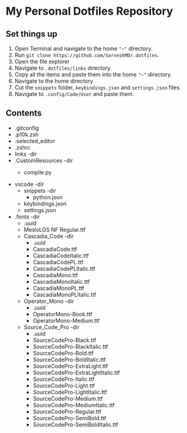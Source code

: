 # My Personal Dotfiles Repository

## Set things up

1) Open Terminal and navigate to the home `"~"` directory.
2) Run `git clone https://github.com/SarveshMD/.dotfiles`.
3) Open the file explorer
4) Navigate to `.dotfiles/links` directory.
5) Copy all the items and paste them into the home `"~"` directory.
6) Navigate to the home directory
7) Cut the `snippets` folder, `keybindings.json` and `settings.json` files.
8) Navigate to `.config/Code/User` and paste them.

## Contents

- .gitconfig
- .p10k.zsh
- .selected_editor
- .zshrc
- links -dir
- .CustomResources -dir
  <!-- markdownlint-disable-next-line MD033 -->
  - <p>compile.py</p>
- vscode -dir
  - snippets -dir
    - python.json
  - keybindings.json
  - settings.json
- .fonts -dir
  - .uuid
  - MesloLGS NF Regular.ttf
  - Cascadia_Code -dir
    - .uuid
    - CascadiaCode.ttf
    - CascadiaCodeItalic.ttf
    - CascadiaCodePL.ttf
    - CascadiaCodePLItalic.ttf
    - CascadiaMono.ttf
    - CascadiaMonoItalic.ttf
    - CascadiaMonoPL.ttf
    - CascadiaMonoPLItalic.ttf
  - Operator_Mono -dir
    - .uuid
    - OperatorMono-Book.ttf
    - OperatorMono-Medium.ttf
  - Source_Code_Pro -dir
    - .uuid
    - SourceCodePro-Black.ttf
    - SourceCodePro-BlackItalic.ttf
    - SourceCodePro-Bold.ttf
    - SourceCodePro-BoldItalic.ttf
    - SourceCodePro-ExtraLight.ttf
    - SourceCodePro-ExtraLightItalic.ttf
    - SourceCodePro-Italic.ttf
    - SourceCodePro-Light.ttf
    - SourceCodePro-LightItalic.ttf
    - SourceCodePro-Medium.ttf
    - SourceCodePro-MediumItalic.ttf
    - SourceCodePro-Regular.ttf
    - SourceCodePro-SemiBold.ttf
    - SourceCodePro-SemiBoldItalic.ttf
